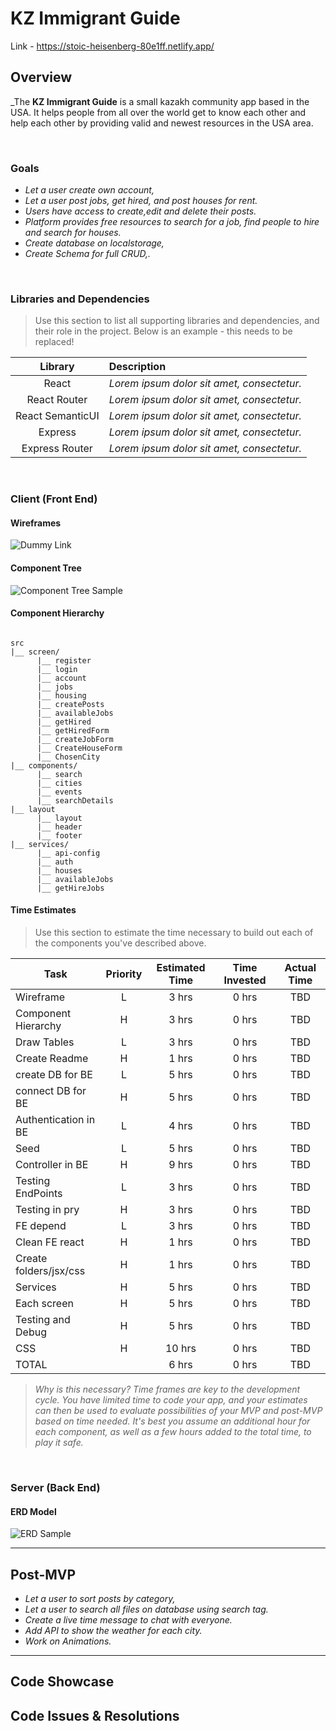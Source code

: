 # KZ Immigrant Guide<!-- omit in toc -->
Link - https://stoic-heisenberg-80e1ff.netlify.app/

## Overview

_The **KZ Immigrant Guide**  is a small kazakh community app based in the USA. It helps people from all over the world get to know each other and help each other by providing valid and newest resources in the USA area.  
 

<br>

### Goals

- _Let a user create own account,_
- _Let a user post jobs, get hired, and post houses for rent._
- _Users have access to create,edit and delete their posts._
- _Platform provides free resources to search for a job, find people to hire and search for houses._
- _Create database on localstorage,_
- _Create Schema for full CRUD,._

<br>

### Libraries and Dependencies

> Use this section to list all supporting libraries and dependencies, and their role in the project. Below is an example - this needs to be replaced!

|     Library      | Description                                |
| :--------------: | :----------------------------------------- |
|      React       | _Lorem ipsum dolor sit amet, consectetur._ |
|   React Router   | _Lorem ipsum dolor sit amet, consectetur._ |
| React SemanticUI | _Lorem ipsum dolor sit amet, consectetur._ |
|     Express      | _Lorem ipsum dolor sit amet, consectetur._ |
|  Express Router  | _Lorem ipsum dolor sit amet, consectetur._ |

<br>

### Client (Front End)

#### Wireframes

![Dummy Link](https://github.com/leeuwork/KZImmigrantGuide/blob/main/KZ%20wireframe.png?raw=true)

#### Component Tree

![Component Tree Sample](https://github.com/leeuwork/KZImmigrantGuide/blob/main/KZ%20hierarchy.png?raw=true)

#### Component Hierarchy

``` structure

src
|__ screen/
      |__ register
      |__ login
      |__ account
      |__ jobs
      |__ housing
      |__ createPosts
      |__ availableJobs
      |__ getHired
      |__ getHiredForm
      |__ createJobForm
      |__ CreateHouseForm
      |__ ChosenCity
|__ components/
      |__ search
      |__ cities
      |__ events
      |__ searchDetails
|__ layout
      |__ layout
      |__ header
      |__ footer
|__ services/
      |__ api-config
      |__ auth
      |__ houses
      |__ availableJobs
      |__ getHireJobs

```

#### Time Estimates

> Use this section to estimate the time necessary to build out each of the components you've described above.

| Task                | Priority | Estimated Time | Time Invested | Actual Time |
| ------------------- | :------: | :------------: | :-----------: | :---------: |
| Wireframe           |    L     |     3 hrs      |     0 hrs     |    TBD      |
| Component Hierarchy |    H     |     3 hrs      |     0 hrs     |     TBD     |
| Draw Tables         |    L     |     3 hrs      |     0 hrs     |    TBD      |
| Create Readme       |    H     |     1 hrs      |     0 hrs     |     TBD     |
| create DB for BE    |    L     |     5 hrs      |     0 hrs     |    TBD      |
| connect DB for BE   |    H     |     5 hrs      |     0 hrs     |     TBD     |
| Authentication in BE|    L     |     4 hrs      |     0 hrs     |    TBD      |
| Seed                |    L     |     5 hrs      |     0 hrs     |    TBD      |
| Controller in BE    |    H     |     9 hrs      |     0 hrs     |     TBD     |
| Testing EndPoints   |    L     |     3 hrs      |     0 hrs     |    TBD      |
| Testing in pry      |    H     |     3 hrs      |     0 hrs     |     TBD     |
| FE depend           |    L     |     3 hrs      |     0 hrs     |    TBD      |
| Clean FE react      |    H     |     1 hrs      |     0 hrs     |     TBD     |
| Create folders/jsx/css|    H     |     1 hrs      |     0 hrs     |     TBD     |
| Services            |    H     |     5 hrs      |     0 hrs     |     TBD     |
| Each screen         |    H     |     5 hrs      |     0 hrs     |     TBD     |
| Testing and Debug   |    H     |     5 hrs      |     0 hrs     |     TBD     |
| CSS                 |    H     |     10 hrs     |     0 hrs    |     TBD    |
| TOTAL               |          |     6 hrs      |     0 hrs     |     TBD     |

> _Why is this necessary? Time frames are key to the development cycle. You have limited time to code your app, and your estimates can then be used to evaluate possibilities of your MVP and post-MVP based on time needed. It's best you assume an additional hour for each component, as well as a few hours added to the total time, to play it safe._

<br>

### Server (Back End)

#### ERD Model


![ERD Sample](https://github.com/leeuwork/KZImmigrantGuide/blob/main/KZ%20table.png?raw=true)
<br>

***

## Post-MVP

- _Let a user to sort posts by category,_
- _Let a user to search all files on database using search tag._
- _Create a live time message to chat with everyone._
- _Add API to show the weather for each city._
- _Work on Animations._

***

## Code Showcase


## Code Issues & Resolutions

